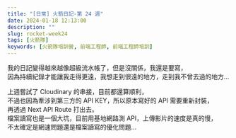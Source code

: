 ```yaml
---
title: "[日常] 火箭日記-第 24 週"
date: 2024-01-18 12:13:00
description: ""
slug: rocket-week24
tags: [火箭隊]
keywords: [火箭隊培訓營, 前端工程師, 前端工程師培訓]
---
```


我的日記變得越來越像超級流水帳了，但是沒關係，我還是要寫，  
因為持續紀錄才能讓我走得更遠，我想走到很遠的地方，走到我不曾去過的地方...

上週嘗試了 Cloudinary 的串接，目前都還算順利，  
不過也因為牽涉到第三方的 API KEY，所以原本寫好的 API 需要重新封裝，  
再透過 Next API Route 打出去。  
檔案讀寫也是一個大坑，目前用基地網路測 API，上傳影片的速度是真的慢，  
不太確定是網速問題還是檔案讀寫的優化問題...
